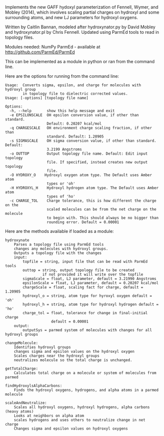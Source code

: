 Implements the new GAFF hydoxyl parameterization of Fennell, Wymer, and Mobley (2014), which involves scaling partial charges on hydroxyl and some surrounding atoms, and new LJ parameters for hydroxyl oxygens.

Written by Caitlin Bannan, modeled after hydroxynator.py by David Mobley and hydroxynator.pl by Chris Fennell. Updated using ParmEd tools to read in topology files. 

Modules needed:
    NumPy
    ParmEd - available at http://github.com/ParmEd/ParmEd 

This can be implemented as a module in python or ran from the command line. 

Here are the options for running from the command line: 

    Usage:  Converts sigma, epsilon, and charge for molecules with hydroxyl group
            in topology file to dielectric corrected values.
    Usage: [-options] [topology file name]

    Options:
      -h, --help       show this help message and exit
      -e EPSILONSCALE  OH epsilon conversion value, if other than standard.
                       Default: 0.20207 kcal/mol
      -q CHARGESCALE   OH environment charge scaling fraction, if other than
                       standard. Default: 1.20905 
      -s SIGMASCALE    OH sigma conversion value, if other than standard. Default:
                       3.2199 Angstroms
      -o OUTTOP        Output topology file name. Default: Edit input topology
                       file. If specified, instead creates new output topology
                       file.
      -O HYDROXY_O    Hydroxyl oxygen atom type. The Default uses Amber atom
                       types or 'oh'
      -H HYDROXYL_H    Hydroxyl hydrogen atom type. The Default uses Amber atom
                       types of 'ho'
      -c CHARGE_TOL    Charge tolerance, this is how different the charge on the
                       scaled molecules can be from the net charge on the molecule
                       to begin with. This should always be no bigger than
                       rounding error. Default = 0.00001

Here are the methods available if loaded as a module: 

    hydroxynate
        Parses a topology file using ParmEd tools
        changes any molecules with hydroxyl groups. 
        Outputs a topology file with the changes 
        input:
            topfile = string, input file that can be read with ParmEd tools
            outtop = string, output topology file to be created
                     if not provided it will write over the topfile
            sigmaScale = float, LJ parameter, default = 3.21990 Angstroms
            epsilonScale = float, LJ parameter, default = 0.20207 kcal/mol
            chargeScale = float, scaling fact for charge, default = 1.20905
            hydroxyl_o = string, atom type for hyroxyl oxygen default = 'oh'
            hydroxyl_h = string, atom type for hydroxyl hydrogen default = 'ho'
            charge_tol = float, tolerance for change in final-initial charge
                         default = 0.00001
        output:
            outputSys = parmed system of molecules with changes for all hydroxyl groups

    changeMolecule: 
        Identifies hydroxyl groups
        changes sigma and epsilon values on the hydroxyl oxygen 
        Scales charges near the hydroxyl groups 
        neutralizes molecule so the total charge is unchanged. 

    getTotalCharge:
        Calculates total charge on a molecule or system of molecules from parmed

    findHydroxylsAlphaCarbons:
        Finds the hydroxyl oxygens, hydrogens, and alpha atoms in a parmed molecule

    scaleAndNeutralize:
        Scales all hydroxyl oxygens, hydroxyl hydrogens, alpha carbons (heavy atoms)
        Looks at neighbors on alpha atom 
        scales hydrogens and uses others to neutralize change in net charge
        Changes sigma and epsilon values on hydroxyl oxygens


